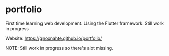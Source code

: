 # portfolio

First time learning web development. Using the Flutter framework. Still work in progress

Website: https://gnoxnahte.github.io/portfolio/

NOTE: Still work in progress so there's alot missing.
